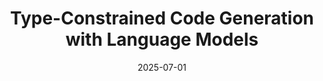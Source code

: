 ---
layout: post
title: "Type-Constrained Code Generation with Language Models"
date: 2025-07-01
categories: research
authors: "Niels Mündler*, <u>Jingxuan He</u>*, Hao Wang, Koushik Sen, Dawn Song, Martin Vechev"
venue: "ACM SIGPLAN Conference on Programming Language Design and Implementation (PLDI)"
paper: https://arxiv.org/pdf/2504.09246
code: https://github.com/eth-sri/type-constrained-code-generation
---